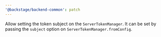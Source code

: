 ```yaml
---
'@backstage/backend-common': patch
---
```


Allow setting the token subject on the `ServerTokenManager`. It can be set by passing the `subject` option on `ServerTokenManager.fromConfig`.
